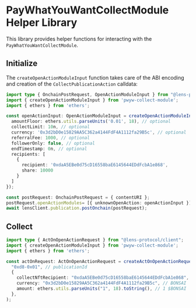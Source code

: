 # PayWhatYouWantCollectModule Helper Library

This library provides helper functions for interacting with the `PayWhatYouWantCollectModule`.

## Initialize

The `createOpenActionModuleInput` function takes care of the ABI encoding and creation of the `CollectPublicationAction` calldata:

```typescript
import type { OnchainPostRequest, OpenActionModuleInput } from "@lens-protocol/client";
import { createOpenActionModuleInput } from 'pwyw-collect-module';
import { ethers } from 'ethers';

const openActionInput: OpenActionModuleInput = createOpenActionModuleInput({
  amountFloor: ethers.utils.parseUnits('0.01', 18), // optional
  collectLimit: 10n, // optional
  currency: '0x3d2bD0e15829AA5C362a4144FdF4A1112fa29B5c', // optional
  referralFee: 1000, // optional
  followerOnly: false, // optional
  endTimestamp: 0n, // optional
  recipients: [
    {
      recipient: '0xdaA5EBe0d75cD16558baE6145644EDdFcbA1e868',
      share: 10000
    }
  ]
});

const postRequest: OnchainPostRequest = { contentURI };
postRequest.openActionModules= [{ unknownOpenAction: openActionInput }];
await lensClient.publication.postOnchain(postRequest);
```

## Collect

```typescript
import type { ActOnOpenActionRequest } from "@lens-protocol/client";
import { createOpenActionModuleInput } from 'pwyw-collect-module';
import { ethers } from 'ethers';

const actOnRequest: ActOnOpenActionRequest = createActOnOpenActionRequest(
  "0xd8-0x01", // publicationId
  {
    collectNftRecipient: "0xdaA5EBe0d75cD16558baE6145644EDdFcbA1e868",
    currency: "0x3d2bD0e15829AA5C362a4144FdF4A1112fa29B5c", // BONSAI
    amount: ethers.utils.parseUnits("1", 18).toString(), // 1 $BONSAI
  },
);
```